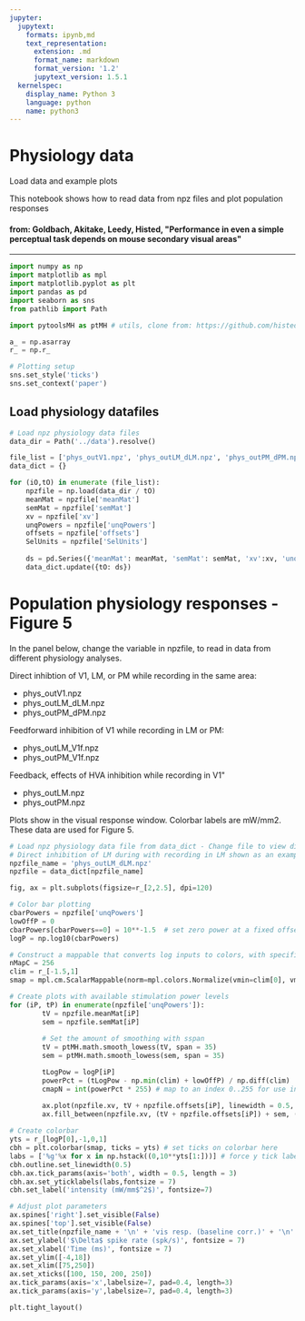 ```yaml
---
jupyter:
  jupytext:
    formats: ipynb,md
    text_representation:
      extension: .md
      format_name: markdown
      format_version: '1.2'
      jupytext_version: 1.5.1
  kernelspec:
    display_name: Python 3
    language: python
    name: python3
---
```


# Physiology data

Load data and example plots

This notebook shows how to read data from npz files and plot population responses

#### from: Goldbach, Akitake, Leedy, Histed, "Performance in even a simple perceptual task depends on mouse secondary visual areas"

------------





```python
import numpy as np
import matplotlib as mpl
import matplotlib.pyplot as plt
import pandas as pd
import seaborn as sns 
from pathlib import Path

import pytoolsMH as ptMH # utils, clone from: https://github.com/histed/PyToolsMH

a_ = np.asarray
r_ = np.r_

# Plotting setup
sns.set_style('ticks')
sns.set_context('paper')
```

## Load physiology datafiles 

```python
# Load npz physiology data files
data_dir = Path('../data').resolve()

file_list = ['phys_outV1.npz', 'phys_outLM_dLM.npz', 'phys_outPM_dPM.npz', 'phys_outLM_V1f.npz', 'phys_outPM_V1f.npz', 'phys_outLM.npz', 'phys_outPM.npz' ]
data_dict = {}

for (iO,tO) in enumerate (file_list):
    npzfile = np.load(data_dir / tO)
    meanMat = npzfile['meanMat']
    semMat = npzfile['semMat']
    xv = npzfile['xv']
    unqPowers = npzfile['unqPowers']
    offsets = npzfile['offsets']
    SelUnits = npzfile['SelUnits']
    
    ds = pd.Series({'meanMat': meanMat, 'semMat': semMat, 'xv':xv, 'unqPowers': unqPowers,'SelUnits': SelUnits, 'offsets': offsets})
    data_dict.update({tO: ds})
```

# Population physiology responses - Figure 5


In the panel below, change the variable in npzfile, to read in data from different physiology analyses.

Direct inhibtion of V1, LM, or PM while recording in the same area:
* phys_outV1.npz 
* phys_outLM_dLM.npz 
* phys_outPM_dPM.npz

Feedforward inhibition of V1 while recording in LM or PM:
* phys_outLM_V1f.npz
* phys_outPM_V1f.npz

Feedback, effects of HVA inhibition while recording in V1"
* phys_outLM.npz
* phys_outPM.npz

Plots show  in the visual response window. Colorbar labels are mW/mm2. These data are used for Figure 5. 


```python
# Load npz physiology data file from data_dict - Change file to view different analyses (see above)
# Direct inhibition of LM during with recording in LM shown as an example.
npzfile_name = 'phys_outLM_dLM.npz'
npzfile = data_dict[npzfile_name]

fig, ax = plt.subplots(figsize=r_[2,2.5], dpi=120) 

# Color bar plotting
cbarPowers = npzfile['unqPowers']
lowOffP = 0
cbarPowers[cbarPowers==0] = 10**-1.5  # set zero power at a fixed offset
logP = np.log10(cbarPowers)

# Construct a mappable that converts log inputs to colors, with specified clim
nMapC = 256
clim = r_[-1.5,1]
smap = mpl.cm.ScalarMappable(norm=mpl.colors.Normalize(vmin=clim[0], vmax=clim[1]), cmap='rocket')

# Create plots with available stimulation power levels
for (iP, tP) in enumerate(npzfile['unqPowers']):
        tV = npzfile.meanMat[iP]
        sem = npzfile.semMat[iP]
        
        # Set the amount of smoothing with sspan
        tV = ptMH.math.smooth_lowess(tV, span = 35)      
        sem = ptMH.math.smooth_lowess(sem, span = 35)

        tLogPow = logP[iP]
        powerPct = (tLogPow - np.min(clim) + lowOffP) / np.diff(clim)
        cmapN = int(powerPct * 255) # map to an index 0..255 for use indexing into colormap

        ax.plot(npzfile.xv, tV + npzfile.offsets[iP], linewidth = 0.5, label=tP, color=smap.to_rgba(tLogPow))
        ax.fill_between(npzfile.xv, (tV + npzfile.offsets[iP]) + sem, (tV + npzfile.offsets[iP])-sem, alpha=0.4, linewidth = 0, color=smap.to_rgba(tLogPow))
        
# Create colorbar
yts = r_[logP[0],-1,0,1]
cbh = plt.colorbar(smap, ticks = yts) # set ticks on colorbar here
labs = ['%g'%x for x in np.hstack((0,10**yts[1:]))] # force y tick labels
cbh.outline.set_linewidth(0.5)
cbh.ax.tick_params(axis='both', width = 0.5, length = 3)
cbh.ax.set_yticklabels(labs,fontsize = 7)
cbh.set_label('intensity (mW/mm$^2$)', fontsize=7)

# Adjust plot parameters
ax.spines['right'].set_visible(False)
ax.spines['top'].set_visible(False)
ax.set_title(npzfile_name + '\n' + 'vis resp. (baseline corr.)' + '\n' + '(N = ' + str(npzfile.SelUnits) +')', fontsize = 7)
ax.set_ylabel('$\Delta$ spike rate (spk/s)', fontsize = 7)
ax.set_xlabel('Time (ms)', fontsize = 7)
ax.set_ylim([-4,18])
ax.set_xlim([75,250])
ax.set_xticks([100, 150, 200, 250])
ax.tick_params(axis='x',labelsize=7, pad=0.4, length=3)
ax.tick_params(axis='y',labelsize=7, pad=0.4, length=3)

plt.tight_layout()
```

```python

```
